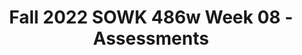 ---
layout: single_embed_slide
title: "Fall 2022 SOWK 486w Week 08 - Assessments"
presentation_id: NF4hlP
canonical_url: /presentations/NF4hlP/
slides:
  - slide_name: ../deck-9014-large-0.jpeg
    slide_thumbnail: ../deck-9014-thumb-0.jpeg
    slide_text: >
      <p>Assessments gathering information and formulating it into a coherent picture of the client and his or her circumstances Jacob Campbell, LICSW Heritage University Fall 2022 SOWK 486</p>
      
  - slide_name: ../deck-9014-large-1.jpeg
    slide_thumbnail: ../deck-9014-thumb-1.jpeg
    slide_text: >
      <p>Diagnostic Assessments Screening Tools
      Agenda
      DSM-5 Documentation Mini-Mental Status Exams
      Jacob Campbell, LICSW
      Heritage University
      Fall 2022 SOWK 486</p>
      
  - slide_name: ../deck-9014-large-2.jpeg
    slide_thumbnail: ../deck-9014-thumb-2.jpeg
    slide_text: >
      <p>Mid-Term Feedback Please Submit Tonight or Tomorrow (I Believe)
      Completed 2
      To be Completed 13 Jacob Campbell, LICSW
      Heritage University
      Fall 2022 SOWK 486</p>
      
  - slide_name: ../deck-9014-large-3.jpeg
    slide_thumbnail: ../deck-9014-thumb-3.jpeg
    slide_text: >
      <p>The Multidimensionality of Assessment Complex Interplay Complex Social Institutions Person’s Functioning
      (Hepworth et al., 2017) Jacob Campbell, LICSW
      Heritage University
      Fall 2022 SOWK 486</p>
      
  - slide_name: ../deck-9014-large-4.jpeg
    slide_thumbnail: ../deck-9014-thumb-4.jpeg
    slide_text: >
      <p>Priorities in Assessment Initial Three Questions that Need to Be Assessed
      • What does the client see as his or her primary concerns or goals? • What (if any) current or impending legal mandates must the client and social worker consider? • What (if any) potentially serious health or safety concerns might require the social worker’s and client’s attention?
      (Hepworth et al., 2022) Jacob Campbell, LICSW
      Heritage University
      Fall 2022 SOWK 486</p>
      
  - slide_name: ../deck-9014-large-5.jpeg
    slide_thumbnail: ../deck-9014-thumb-5.jpeg
    slide_text: >
      <p>Ethical Considerations Regarding Clinical Work
      • Who gives diagnoses? • Students roles in understanding clinical practice
      Jacob Campbell, LICSW
      Heritage University
      Fall 2022 SOWK 486</p>
      
  - slide_name: ../deck-9014-large-6.jpeg
    slide_thumbnail: ../deck-9014-thumb-6.jpeg
    slide_text: >
      <p>Using the DSM The Major Reasons
      • Common language • Billing • Research
      Jacob Campbell, LICSW
      Heritage University
      Fall 2022 SOWK 486</p>
      
  - slide_name: ../deck-9014-large-7.jpeg
    slide_thumbnail: ../deck-9014-thumb-7.jpeg
    slide_text: >
      <p>Problems With the DSM (Graybeal, 2001; Shackle, 1985)
      • Not strengths based • Possible loss of personal freedom • Lifelong labeling • Variance of diagnoses among professionals
      Jacob Campbell, LICSW
      Heritage University
      Fall 2022 SOWK 486</p>
      
  - slide_name: ../deck-9014-large-8.jpeg
    slide_thumbnail: ../deck-9014-thumb-8.jpeg
    slide_text: >
      <p>DSM Sections Each Diagnosis Includes
      • Diagnostic criteria
      • Development and course
      • Subtypes/speci ers
      • Risk and prognostic factors
      • Recording procedures
      • Speci c culture, gender, and age features
      • Diagnostic features • Associated features supporting diagnosis • Prevalence
      • Functional consequences of the speci c diagnosis • Di erential diagnosis • Comorbidity (American Psychiatric Association, 2013)
      Heritage University fi
      fi
      fi
      ff
      Jacob Campbell, LICSW
      Fall 2022 SOWK 486</p>
      
  - slide_name: ../deck-9014-large-9.jpeg
    slide_thumbnail: ../deck-9014-thumb-9.jpeg
    slide_text: >
      <p>Emphasizing Strengths in Assessments
      Give pre-eminence to the client’s understanding of the facts
      Discover what the client wants
      Assess personal and environmental strengths on multiple levels
      (Cowger, 1994) Jacob Campbell, LICSW
      Heritage University
      Fall 2022 SOWK 486</p>
      
  - slide_name: ../deck-9014-large-10.jpeg
    slide_thumbnail: ../deck-9014-thumb-10.jpeg
    slide_text: >
      <p>Framework for Strengths in Assessment Strengths or Resources
      Environmental Factors (family, community)
      Individual or Personal Factors
      De cit, Obstacle, or Challenges
      fi
      Jacob Campbell, LICSW
      Heritage University
      Fall 2022 SOWK 486
      (Saleebey, 2009)</p>
      
  - slide_name: ../deck-9014-large-11.jpeg
    slide_thumbnail: ../deck-9014-thumb-11.jpeg
    slide_text: >
      <p>How Observant Are You? Do The Test. (2008). Test your Awareness: Do the test [Video]. YouTube. https://youtu.be/ Ahg6qcgoay4
      Jacob Campbell, LICSW
      Heritage University
      Fall 2022 SOWK 486</p>
      
  - slide_name: ../deck-9014-large-12.jpeg
    slide_thumbnail: ../deck-9014-thumb-12.jpeg
    slide_text: >
      <p>Conditions Surrounding Troubling Behaviors
      Reinforcement Social
      Physiological
      When
      Troubling Behavior
      Consequences
      Jacob Campbell, LICSW
      Heritage University
      Fall 2022 SOWK 486
      Duration
      Where</p>
      
  - slide_name: ../deck-9014-large-13.jpeg
    slide_thumbnail: ../deck-9014-thumb-13.jpeg
    slide_text: >
      <p>In Assessments
      Information provided by the client • Background sheets or other intake forms the clients complete • Interviews with clients
      Social workers personal experiences with the client • Direct observation of clients’ nonverbal behavior • Direct observation of interactions between partners, family members, and group members
      • Client self-monitoring Collateral information Tests or assessment instruments
      • Personal experiences of the social worker based on direct client interactions
      What are the advantages and limitations of each of the sources of information for assessment? What sources are typically used in their eld settings? What other information sources would be useful? Why are useful sources not used? Jacob Campbell, LICSW
      Heritage University fi
      􀅵
      Sources of Information
      Fall 2022 SOWK 486
      (Hepworth, et al., 2022)</p>
      
  - slide_name: ../deck-9014-large-14.jpeg
    slide_thumbnail: ../deck-9014-thumb-14.jpeg
    slide_text: >
      <p>Where Would You Get Information Assessing Various Populations
      a middle-aged man with a history of job losses
      a 17-year-old who is seeking custody of younger siblings
      a child acting out in the classroom
      Jacob Campbell, LICSW
      an elderly woman whose competence is in question
      Heritage University
      Fall 2022 SOWK 486</p>
      
  - slide_name: ../deck-9014-large-15.jpeg
    slide_thumbnail: ../deck-9014-thumb-15.jpeg
    slide_text: >
      <p>How do we manage stress? BBC. (2010). Managing stress Brainsmart - BBC [Video]. YouTube. https://youtu.be/ hnpQrMqDoqE
      Jacob Campbell, LICSW
      Heritage University
      Fall 2022 SOWK 486</p>
      
  - slide_name: ../deck-9014-large-16.jpeg
    slide_thumbnail: ../deck-9014-thumb-16.jpeg
    slide_text: >
      <p>Perceived Stress Scale
      For each question choose from the following alternatives: 0 - never 1 - almost never 2 - sometimes 3 - fairly often 4 - very often 1. In the last month, how often have you been upset because of something that happened unexpectedly? 2. In the last month, how often have you felt that you were unable to control the important things in your life? 3. In the last month, how often have you felt nervous and stressed? 4. In the last month, how often have you felt con dent about your ability to handle your personal problems? 5. In the last month, how often have you felt that things were going your way? 6. In the last month, how often have you found that you could not cope with all the things that you had to do? 7. In the last month, how often have you been able to control irritations in your life? 8. In the last month, how often have you felt that you were on top of things? 9. In the last month, how often have you been angered because of things that happened that were outside of your control? 10. In the last month, how often have you felt di culties were piling up so high that you could not overcome them? (Cohen et al., 1983)
      fi
      Heritage University ffi
      Jacob Campbell, LICSW
      Fall 2022 SOWK 486</p>
      
  - slide_name: ../deck-9014-large-17.jpeg
    slide_thumbnail: ../deck-9014-thumb-17.jpeg
    slide_text: >
      <p>Perceived Stress Scale
      (Cohen et al., 1983)
      Scoring Yourself</p>
      <ol>
      <li>Reverse your scores for questions 4, 5, 7, and 8. On these 4 questions, change the scores like this: 0 = 4, 1 = 3, 2 = 2, 3 = 1, 4 = 0. 2. Add up your scores for each item to get a total.
      Individual scores on the PSS can range from 0 to 40 with higher scores indicating higher perceived stress. Scores ranging from 0-13 would be considered low stress. Scores ranging from 14-26 would be considered moderate stress. Scores ranging from 27-40 would be considered high perceived stress.
      The Perceived Stress Scale is interesting and important because your perception of what is happening in your life is most important. Consider the idea that two individuals could have the exact same events and experiences in their lives for the past month. Depending on their perception, total score could put one of those individuals in the low stress category and the total score could put the second person in the high stress category Jacob Campbell, LICSW
      Heritage University
      Fall 2022 SOWK 486</li>
      </ol>
      
  - slide_name: ../deck-9014-large-18.jpeg
    slide_thumbnail: ../deck-9014-thumb-18.jpeg
    slide_text: >
      <p>PHQ-9 Patient Depression Questionnaire
      Kroenke, K., Spitzer, R. L., &amp; Williams, J. B. (2001). The PHQ-9: Validity of a brief depression severity measure. Journal of General Internal Medicine, 16(9), 606-613. https://doi.org/10.1046/ j.1525-1497.2001.016009606.x
      Jacob Campbell, LICSW
      Heritage University
      Fall 2022 SOWK 486</p>
      
  - slide_name: ../deck-9014-large-19.jpeg
    slide_thumbnail: ../deck-9014-thumb-19.jpeg
    slide_text: >
      <p>Generalized Anxiety Disorder 7-item (GAD-7) scale Over the last 2 weeks, how often have you been bothered by the following problems?
      Not at all sure
      Several days
      Over half the days
      Nearly every day</p>
      <ol>
      <li>Feeling nervous, anxious, or on edge
      0
      1
      2
      3</li>
      <li>Not being able to stop or control worrying
      0
      1
      2
      3</li>
      <li>Worrying too much about different things
      0
      1
      2
      3</li>
      <li>Trouble relaxing
      0
      1
      2
      3</li>
      <li>Being so restless that it’s hard to sit still
      0
      1
      2
      3</li>
      <li>Becoming easily annoyed or irritable
      0
      1
      2
      3</li>
      <li>Feeling afraid as if something awful might happen
      0
      1
      2
      3
      Add the score for each column</li>
      </ol>
      <ul>
      <li></li>
      <li></li>
      <li></li>
      </ul>
      <p>Total Score (add your column scores) = If you checked off any problems, how difficult have these made it for you to do your work, take care of things at home, or get along with other people?
      GAD-7 Assessing Generalized Anxiety Disorder
      Spitzer, R. L., Kroenke, K., Williams, J. B. W., &amp; Löwe, B. (2006). A brief measure for assessing generalized anxiety disorder: The GAD-7. Archives of Internal Medicine, 166(10), 1092-1097. https://doi.org/10.1001/ archinte.166.10.1092
      Not difficult at all __________ Somewhat difficult _________ Very difficult _____________ Extremely difficult _________
      Source: Spitzer RL, Kroenke K, Williams JBW, Lowe B. A brief measure for assessing generalized anxiety disorder. Arch Inern Med. 2006;166:1092-1097.
      Jacob Campbell, LICSW
      Heritage University
      Fall 2022 SOWK 486</p>
      
  - slide_name: ../deck-9014-large-20.jpeg
    slide_thumbnail: ../deck-9014-thumb-20.jpeg
    slide_text: >
      <p>DIVISION OF BEHVIORAL HEALTH AND RECOVERY (DBHR)
      DBHR Target Data Elements Gain Short Screening Setup ADMINISTRATION TIME
      GAIN-SS
      STAFF IDENTIFICATION
      DATE
      AGENCY NUMBER
      SECTION I CLIENT IDENTIFICATION 1. LAST NAME 5. GENDER
      Male
      2. FIRST NAME 6. DATE OF BIRTH
      3. MIDDLE NAME
      7. SOCIAL SECURITY NUMBER
      Female
      4. OTHER LAST NAME 8. WASHINGTON DRIVER’S LICENSE OR ID NUMBER
      9. WHICH RACE/ETHNICITY GROUP WOULD YOU IDENTIFY YOURSELF WITH (CHECK A MAXIMUM OF FOUR THAT APPLY)
      Asian Indian Black/African American Cambodian Chinese Filipino Guamanian Hawaiian (Native) Japanese Korean Laotian
      Internalizing, Externalizing, and Substance Use Disorders
      Middle Eastern Native American Other Asian Other Pacific Islander Other Race Refused to Answer Samoan Thai Vietnamese White/European American
      Non – Federal Tribe Tribal Code (No. 1)
      Tribal Code (No. 2)
      10. SPANISH/HISPANIC/LATINO (CHECK ONE)
      Dennis, M. L., Chan, Y.-F., &amp; Funk, R. R. (2006). Development and validation of the GAIN short screener (GSS) for internalizing, externalizing and substance use disorders and crime/violence problems among adolescents and adults. American Journal on Addictions, 15(s1), 80-91. https://doi.org/ 10.1080/10550490601006055
      Cuban Mexican, Mexican American, Chicano
      Not Spanish/Hispanic/Latino Other Spanish/Hispanic/Latino
      Global Appraisal of Individual Needs-Short Screener (GAIN-SS) The following questions are about common psychological, behavioral or personal problems. These problems are considered significant when you have them for two or more weeks, when they keep coming back, when they keep you from meeting your responsibilities, or when they make you feel like you can’t go on. Please answer the questions Yes or No. Mental Health Internalizing Behaviors (IDScr 1): During the past 12 months, have you had significant problems
      a. with feeling very trapped, lonely, sad, blue, depressed, or hopeless about the future? b. with sleep trouble, such as bad dreams, sleeping restlessly or falling sleep during the day? c. with feeling very anxious, nervous, tense, scared, panicked or like something bad was going to happen? d. when something reminded you of the past, you became very distressed and upset? e. with thinking about ending your life or committing suicide? Each yes answer is “1” point IDS Sub-scale Score (0 to 5)
      Heritage University
      Yes Yes Yes
      No No No
      Yes Yes
      No No
      Mental Health Externalizing Behaviors (EDScr 2): During the past 12 months, did you do the following things two or more times?
      a. b. c. d. e.
      Lie or con to get things you wanted or to avoid having to do something? Have a hard time paying attention at school, work or home? Have a hard time listening to instructions at school, work or home? Been a bully or threatened other people? Start fights with other people? Each yes answer is “1” point EDS Sub-scale Score (0 to 5)
      Yes Yes Yes Yes Yes
      No No No No No
      Yes Yes
      No No
      Yes
      No
      Yes
      No
      Yes
      No
      Substance Abuse Screen (SDScr 3): During the past 12 months, did…..
      a. you use alcohol or drugs weekly? b. you spend a lot of time either getting alcohol or drugs, using alcohol or drugs, or feeling the effects of alcohol or drugs (high, sick)? c. you keep using alcohol or drugs even though it was causing social problems, leading to fights, or getting you into trouble with other people? d. your use of alcohol or drugs cause you to give up, reduce or have problems at important activities at work, school, home or social events? e. you have withdrawal problems from alcohol or drugs like shaking hands, throwing up, having trouble sitting still or sleeping, or use any alcohol or drugs to stop being sick or avoid withdrawal problems? Each yes answer is “1” point SDS Sub-scale Score (0 to 5) DSHS 14-479 (REV. 10/2010)
      Jacob Campbell, LICSW
      Puerto Rican Refused to Answer
      Fall 2022 SOWK 486</p>
      
  - slide_name: ../deck-9014-large-21.jpeg
    slide_thumbnail: ../deck-9014-thumb-21.jpeg
    slide_text: >
      <p>Examples of Screener Forms
      Jacob Campbell, LICSW
      Heritage University
      Fall 2022 SOWK 486</p>
      
  - slide_name: ../deck-9014-large-22.jpeg
    slide_thumbnail: ../deck-9014-thumb-22.jpeg
    slide_text: >
      <p>Problem Assessment concentrate on
      Identifying the presenting problem
      Jacob Campbell, LICSW
      Uncovering the sources of this problem
      Heritage University
      Engaging the client in planning
      Fall 2022 SOWK 486</p>
      
  - slide_name: ../deck-9014-large-23.jpeg
    slide_thumbnail: ../deck-9014-thumb-23.jpeg
    slide_text: >
      <p>Systems of Interaction What do you Assess
      • The family • The social network • Public institutions • Personal service providers • The faith community
      (Hepworth et al., 2022) Jacob Campbell, LICSW
      Heritage University
      Fall 2022 SOWK 486</p>
      
  - slide_name: ../deck-9014-large-24.jpeg
    slide_thumbnail: ../deck-9014-thumb-24.jpeg
    slide_text: >
      <p>Determining Needs
      Jacob Campbell, LICSW
      Heritage University
      Fall 2022 SOWK 486</p>
      
  - slide_name: ../deck-9014-large-25.jpeg
    slide_thumbnail: ../deck-9014-thumb-25.jpeg
    slide_text: >
      <p>Determining Needs Common Client Wants and Needs
      • To have less family con ict
      • To overcome depression
      • To feel valued by one’s spouse or partner
      • To have more friends
      • To be self-supporting • To gain more self-con dence • To have more freedom
      • To be included in decision-making • To get discharged from an institution • To make a di cult decision • To master fear or anxiety
      • To control one’s temper
      • To cope with children more e ectively (Hepworth et al., 2022)
      ff
      Heritage University fl
      fi
      ffi
      Jacob Campbell, LICSW
      Fall 2022 SOWK 486</p>
      
  - slide_name: ../deck-9014-large-26.jpeg
    slide_thumbnail: ../deck-9014-thumb-26.jpeg
    slide_text: >
      <p>Students are to develop a 5-10 minute short presentation teaching your peers about assessing the chosen area.
      • Assessing Cognitive/Perceptual Functioning (pp. 168-172) • Assessing Cognitive/Perceptual Functioning (pp. 172-176)
      Coming Next Week
      • Assessing A ective Functioning (pp. 176-180) • Assessing Biophysical Functioning (pp. 180-182) • Assessing Environmental System (pp. 182-186) Group Discussion (Hepworth et al., 2022) Jacob Campbell, LICSW ff
      􀅵
      In Class Teach Back Activity
      Heritage University
      Fall 2022 SOWK 486
      Provide Info</p>
      
  - slide_name: ../deck-9014-large-27.jpeg
    slide_thumbnail: ../deck-9014-thumb-27.jpeg
    slide_text: >
      <p>How I Write My Notes A Look Into the Madness Jacob Campbell, LICSW
      Heritage University
      Fall 2022 SOWK 486</p>
      
  - slide_name: ../deck-9014-large-28.jpeg
    slide_thumbnail: ../deck-9014-thumb-28.jpeg
    slide_text: >
      <p>Jacob Campbell, LICSW
      Heritage University
      Fall 2022 SOWK 486</p>
      
  - slide_name: ../deck-9014-large-29.jpeg
    slide_thumbnail: ../deck-9014-thumb-29.jpeg
    slide_text: >
      <p>Mental Status Exam The General Components
      • General appearance
      • Intelligence
      • Behavior
      • Reality testing
      • Thought process and content
      • Suicidal or homicidal ideation
      • A ect
      • Judgment
      • Impulse control • Insight • Cognitive functioning
      ff
      Jacob Campbell, LICSW
      Heritage University
      Fall 2022 SOWK 486</p>
      
  - slide_name: ../deck-9014-large-30.jpeg
    slide_thumbnail: ../deck-9014-thumb-30.jpeg
    slide_text: >
      <p>General Appearance
      Use of mobility device Posture and gait
      Build Meticulous
      Self-neglect
      Grooming
      Garish
      Skillfully applied
      Outstanding features
      Disabilities
      Physical characteristics
      Important physical features
      Immaculate Fashionable
      Dress
      Unconventional Jacob Campbell, LICSW
      Heritage University
      Appearance Fall 2022 SOWK 486</p>
      
  - slide_name: ../deck-9014-large-31.jpeg
    slide_thumbnail: ../deck-9014-thumb-31.jpeg
    slide_text: >
      <p>General Appearance Passive Sullen
      Ingratiating
      Guarded
      Hostility
      Seductive
      Attitude and Interpersonal Style
      Uncooperative Demanding
      Jacob Campbell, LICSW
      Manipulative
      Heritage University
      Playful
      Inappropriate boundaries Contemptuous
      Withdrawn
      Fall 2022 SOWK 486</p>
      
  - slide_name: ../deck-9014-large-32.jpeg
    slide_thumbnail: ../deck-9014-thumb-32.jpeg
    slide_text: >
      <p>General Appearance Flat
      Liable Bland Facial expression
      Awkward Motor hyperactivity
      Motor retardations Mannerism
      Posturing
      Tics and twitches
      Tension Severe akathisia
      Rigid
      Agitated
      Behavior and Psychomotor activity
      Hyperactive Combative
      Jacob Campbell, LICSW
      Heritage University
      Tardive dyskinesia Seated quietly
      Fall 2022 SOWK 486</p>
      
  - slide_name: ../deck-9014-large-33.jpeg
    slide_thumbnail: ../deck-9014-thumb-33.jpeg
    slide_text: >
      <p>General Appearance Impoverished Pressured
      Perseveration
      Dysarthria Neologisms
      Speech and Language
      Monotonous Emotional
      Stereotypy Aphasia
      Global aphasia
      Jacob Campbell, LICSW
      Heritage University
      Accented
      Wernike’s aphasia Broca’s aphasia
      Fall 2022 SOWK 486</p>
      
  - slide_name: ../deck-9014-large-34.jpeg
    slide_thumbnail: ../deck-9014-thumb-34.jpeg
    slide_text: >
      <p>Emotions
      Full range of a ect Broad
      A ect
      Constricted
      Congruent with mood Appropriate
      Anhedonic
      Emotional withdrawal
      Blunted Labile
      Flat
      Euphoric Expansive
      Mood
      Middle insomnia
      Initial insomnia Hypersomnia
      ff
      ff
      Jacob Campbell, LICSW
      Anxious
      Clients description
      Terminal insomnia Sleep
      Euthymic
      Heritage University
      Fall 2022 SOWK 486</p>
      
  - slide_name: ../deck-9014-large-35.jpeg
    slide_thumbnail: ../deck-9014-thumb-35.jpeg
    slide_text: >
      <p>Cognitive Functioning Lethargy
      Attention and concentration
      Oriented Times Four
      Orientation and level of consciousness
      Coma
      Stupor
      Obtundation
      Anterograde amnesia Transient global amnesia Amnesia
      Retrograde amnesia Memory
      Registration Retention Retrieval Short term memory Jacob Campbell, LICSW
      Heritage University
      Head Injuries
      Long term memory
      Fall 2022 SOWK 486</p>
      
  - slide_name: ../deck-9014-large-36.jpeg
    slide_thumbnail: ../deck-9014-thumb-36.jpeg
    slide_text: >
      <p>Cognitive Functioning Memory Testing
      Ability to Abstract and Generalize
      Information Intelligence
      Jacob Campbell, LICSW
      Heritage University
      Fall 2022 SOWK 486</p>
      
  - slide_name: ../deck-9014-large-37.jpeg
    slide_thumbnail: ../deck-9014-thumb-37.jpeg
    slide_text: >
      <p>Somatic delusions Nihilistic delusions Thought Content
      Delusions
      Bizarre behavior
      Grandiose delusions
      Delusional guilt Ideas of inference
      Thought content
      Magical thinking
      Thoughts and Perception
      Ideas of reference
      Distortions Though broadcasting
      Suspiciousness
      Paranoid delusions
      Thought withdrawal
      Thought insertion
      Illusions Hallucinations Disordered Perceptions
      Dearealization
      Jacob Campbell, LICSW
      Depersonalization
      Heritage University
      Fall 2022 SOWK 486</p>
      
  - slide_name: ../deck-9014-large-38.jpeg
    slide_thumbnail: ../deck-9014-thumb-38.jpeg
    slide_text: >
      <p>Thoughts and Perception Loose association
      Perseverative
      Racing thoughts
      Conceptual disorganization Neologism Overvalued
      Thought Process
      Distractable Goal directed
      Spontaneous
      Incoherent Circumstantial
      Jacob Campbell, LICSW
      Heritage University
      Tangentiality Clang association
      Illogical
      Flight of ideas
      blocking
      Impoverished
      Fall 2022 SOWK 486</p>
      
  - slide_name: ../deck-9014-large-39.jpeg
    slide_thumbnail: ../deck-9014-thumb-39.jpeg
    slide_text: >
      <p>Somatic preoccupations Phobias
      Preoccupations
      Obsessions
      Compulsions
      Suicidality, Homicidality, Impulse control
      Jacob Campbell, LICSW
      Heritage University
      Thoughts and Perception
      Insight and Judgment
      Fall 2022 SOWK 486</p>
      
---